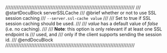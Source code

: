 ////////////////////////////////////////////////////////////////////////////////
/// @startDocuBlock serverSSLCache
/// @brief whether or not to use SSL session caching
/// `--server.ssl-cache value`
///
/// Set to true if SSL session caching should be used.
///
/// *value* has a default value of *false* (i.e. no caching).
///
/// **Note**: this option is only relevant if at least one SSL endpoint is
/// used, and
/// only if the client supports sending the session id.
/// @endDocuBlock
////////////////////////////////////////////////////////////////////////////////